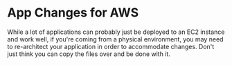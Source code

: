 # App Changes for AWS

While a lot of applications can probably just be deployed to an EC2 instance and work well, if you're coming from a physical environment, you may need to re-architect your application in order to accommodate changes. Don't just think you can copy the files over and be done with it.
